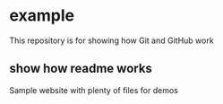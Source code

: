 # example

This repository is for showing how Git and GitHub work

## show how readme works

Sample website with plenty of files for demos